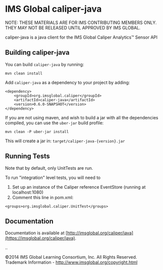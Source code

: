 IMS Global caliper-java
==============
NOTE: THESE MATERIALS ARE FOR IMS CONTRIBUTING MEMBERS ONLY. THEY MAY NOT BE RELEASED UNTIL APPROVED BY IMS GLOBAL. 

caliper-java is a java client for the IMS Global Caliper Analytics™ Sensor API

## Building caliper-java

You can build `caliper-java` by running:
```
mvn clean install
```

Add `caliper-java` as a dependency to your project by adding:
```
<dependency>
    <groupId>org.imsglobal.caliper</groupId>
    <artifactId>caliper-java</artifactId>
    <version>0.6.0-SNAPSHOT</version>
</dependency>
```

If you are not using maven, and wish to build a jar with all the dependencies compiled, you can use the `uber-jar` build profile:
```
mvn clean -P uber-jar install
```
This will create a jar in: `target/caliper-java-{version}.jar`

## Running Tests

Note that by default, only UnitTests are run.

To run "integration" level tests, you will need to

1. Set up an instance of the Caliper reference EventStore (running at localhost:1080)
2. Comment this line in pom.xml:  
```
<groups>org.imsglobal.caliper.UnitTest</groups>
```

## Documentation

Documentation is available at [http://imsglobal.org/caliper/java](https://imsglobal.org/caliper/java).

..

©2014 IMS Global Learning Consortium, Inc. All Rights Reserved.  Trademark Information - http://www.imsglobal.org/copyright.html
